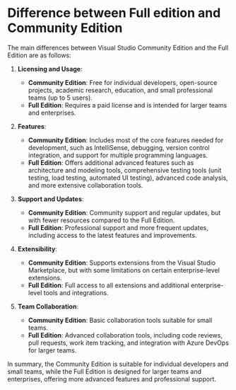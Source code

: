 # Difference between Full edition and Community Edition

The main differences between Visual Studio Community Edition and the Full Edition are as follows:

1. **Licensing and Usage**:
    - **Community Edition**: Free for individual developers, open-source projects, academic research, education, and small professional teams (up to 5 users).
    - **Full Edition**: Requires a paid license and is intended for larger teams and enterprises.

2. **Features**:
    - **Community Edition**: Includes most of the core features needed for development, such as IntelliSense, debugging, version control integration, and support for multiple programming languages.
    - **Full Edition**: Offers additional advanced features such as architecture and modeling tools, comprehensive testing tools (unit testing, load testing, automated UI testing), advanced code analysis, and more extensive collaboration tools.

3. **Support and Updates**:
    - **Community Edition**: Community support and regular updates, but with fewer resources compared to the Full Edition.
    - **Full Edition**: Professional support and more frequent updates, including access to the latest features and improvements.

4. **Extensibility**:
    - **Community Edition**: Supports extensions from the Visual Studio Marketplace, but with some limitations on certain enterprise-level extensions.
    - **Full Edition**: Full access to all extensions and additional enterprise-level tools and integrations.

5. **Team Collaboration**:
    - **Community Edition**: Basic collaboration tools suitable for small teams.
    - **Full Edition**: Advanced collaboration tools, including code reviews, pull requests, work item tracking, and integration with Azure DevOps for larger teams.

In summary, the Community Edition is suitable for individual developers and small teams, while the Full Edition is designed for larger teams and enterprises, offering more advanced features and professional support.